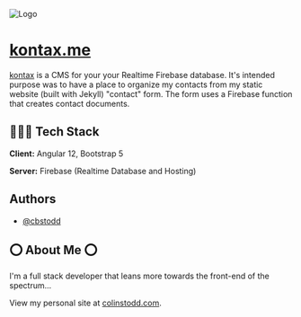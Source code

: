 
![Logo](https://firebasestorage.googleapis.com/v0/b/colinstodd-com.appspot.com/o/images%2F2021%2Fcover.png?alt=media&token=1d49237d-35a1-4eb3-9465-fb43c2de9594)


# [kontax.me](https://kontax.me)

[kontax](https://kontax.me) is a CMS for your your Realtime Firebase database. It's intended purpose was to have a place to organize my contacts from my static website (built with Jekyll) "contact" form. The form uses a Firebase function that creates contact documents.


## 👨🏼‍💻 Tech Stack

**Client:** Angular 12, Bootstrap 5

**Server:** Firebase (Realtime Database and Hosting)


## Authors

- [@cbstodd](https://www.github.com/cbstodd)


## ⭕ About Me ⭕
I'm a full stack developer that leans more towards the front-end of the spectrum...

View my personal site at [colinstodd.com](https://colinstodd.com).
